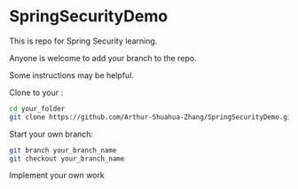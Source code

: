 # SpringSecurityDemo

This is repo for Spring Security learning.

Anyone is welcome to add your branch to the repo.

Some instructions may be helpful.

Clone to your :

```bash
cd your_folder
git clone https://github.com/Arthur-Shuahua-Zhang/SpringSecurityDemo.git
```

Start your own branch:

```bash
git branch your_branch_name
git checkout your_branch_name
```
Implement your own work
